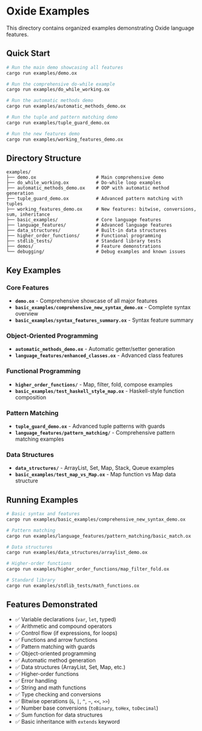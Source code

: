 # Oxide Examples

This directory contains organized examples demonstrating Oxide language features.

## Quick Start

```bash
# Run the main demo showcasing all features
cargo run examples/demo.ox

# Run the comprehensive do-while example
cargo run examples/do_while_working.ox

# Run the automatic methods demo
cargo run examples/automatic_methods_demo.ox

# Run the tuple and pattern matching demo
cargo run examples/tuple_guard_demo.ox

# Run the new features demo
cargo run examples/working_features_demo.ox
```

## Directory Structure

```
examples/
├── demo.ox                      # Main comprehensive demo
├── do_while_working.ox          # Do-while loop examples
├── automatic_methods_demo.ox    # OOP with automatic method generation
├── tuple_guard_demo.ox          # Advanced pattern matching with tuples
├── working_features_demo.ox     # New features: bitwise, conversions, sum, inheritance
├── basic_examples/              # Core language features
├── language_features/           # Advanced language features
├── data_structures/             # Built-in data structures
├── higher_order_functions/      # Functional programming
├── stdlib_tests/                # Standard library tests
├── demos/                       # Feature demonstrations
└── debugging/                   # Debug examples and known issues
```

## Key Examples

### Core Features
- **`demo.ox`** - Comprehensive showcase of all major features
- **`basic_examples/comprehensive_new_syntax_demo.ox`** - Complete syntax overview
- **`basic_examples/syntax_features_summary.ox`** - Syntax feature summary

### Object-Oriented Programming
- **`automatic_methods_demo.ox`** - Automatic getter/setter generation
- **`language_features/enhanced_classes.ox`** - Advanced class features

### Functional Programming
- **`higher_order_functions/`** - Map, filter, fold, compose examples
- **`basic_examples/test_haskell_style_map.ox`** - Haskell-style function composition

### Pattern Matching
- **`tuple_guard_demo.ox`** - Advanced tuple patterns with guards
- **`language_features/pattern_matching/`** - Comprehensive pattern matching examples

### Data Structures
- **`data_structures/`** - ArrayList, Set, Map, Stack, Queue examples
- **`basic_examples/test_map_vs_Map.ox`** - Map function vs Map data structure

## Running Examples

```bash
# Basic syntax and features
cargo run examples/basic_examples/comprehensive_new_syntax_demo.ox

# Pattern matching
cargo run examples/language_features/pattern_matching/basic_match.ox

# Data structures
cargo run examples/data_structures/arraylist_demo.ox

# Higher-order functions
cargo run examples/higher_order_functions/map_filter_fold.ox

# Standard library
cargo run examples/stdlib_tests/math_functions.ox
```

## Features Demonstrated

- ✅ Variable declarations (`var`, `let`, typed)
- ✅ Arithmetic and compound operators
- ✅ Control flow (if expressions, for loops)
- ✅ Functions and arrow functions
- ✅ Pattern matching with guards
- ✅ Object-oriented programming
- ✅ Automatic method generation
- ✅ Data structures (ArrayList, Set, Map, etc.)
- ✅ Higher-order functions
- ✅ Error handling
- ✅ String and math functions
- ✅ Type checking and conversions
- ✅ Bitwise operations (`&`, `|`, `^`, `~`, `<<`, `>>`)
- ✅ Number base conversions (`toBinary`, `toHex`, `toDecimal`)
- ✅ Sum function for data structures
- ✅ Basic inheritance with `extends` keyword
